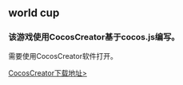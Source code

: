 ## world cup

### 该游戏使用CocosCreator基于cocos.js编写。

需要使用CocosCreator软件打开。 

[CocosCreator下载地址>](https://www.cocos.com/download)
